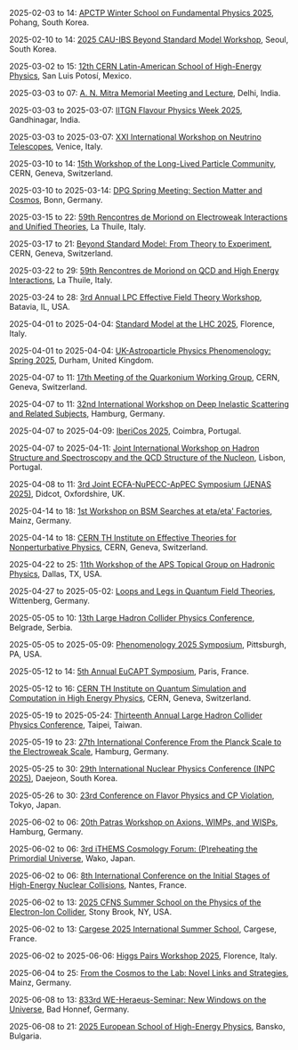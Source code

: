 2025-02-03 to 14: [APCTP Winter School on Fundamental Physics 2025](https://apctp.org/winter-school/2025/ "The winter school trains researchers in fundamental physics, covering particle physics, cosmology, and quantum field theory. Topics include Higgs physics, dark matter, and inflationary models. Lectures emphasize theoretical frameworks and experimental techniques for modern physics research."), Pohang, South Korea.

2025-02-10 to 14: [2025 CAU-IBS Beyond Standard Model Workshop](https://ibs-cmmp.ibs.re.kr/beyond-standard-model-workshop-2025/ "The CAU-IBS BSM Workshop explores beyond-Standard-Model physics, focusing on supersymmetry, extra dimensions, and dark matter. Topics include theoretical models for new particles and experimental searches at the LHC. The workshop discusses implications for cosmology and particle physics, fostering collaboration between theorists and experimentalists."), Seoul, South Korea.

2025-03-02 to 15: [12th CERN Latin-American School of High-Energy Physics](https://clasp2025.cern.ch/ "The school provides advanced training in high-energy physics for Latin-American students, covering particle physics, collider experiments, and astroparticle physics. Topics include the Standard Model, Higgs physics, and dark matter searches. Lectures emphasize experimental techniques at CERN and theoretical models for beyond-Standard-Model physics."), San Luis Potosí, Mexico.

2025-03-03 to 07: [A. N. Mitra Memorial Meeting and Lecture](https://asokenathmitra.github.io/ "The meeting honors A. N. Mitra, focusing on particle and nuclear physics. Topics include hadron physics, QCD, and nuclear interactions. Discussions cover theoretical advancements and experimental results from colliders, emphasizing contributions to strong interaction physics."), Delhi, India.

2025-03-03 to 2025-03-07: [IITGN Flavour Physics Week 2025](https://iitgn.ac.in/events/flavour-physics-week-2025 "The workshop explores flavour physics, focusing on quark and lepton interactions. Topics include CP violation, rare decays, and neutrino oscillations. Discussions cover experimental results from Belle II and LHCb, advancing theoretical particle physics."), Gandhinagar, India.

2025-03-03 to 2025-03-07: [XXI International Workshop on Neutrino Telescopes](https://neutel25.pd.infn.it/ "Neutel 25 explores neutrino physics, focusing on experimental and theoretical advances. Topics include neutrino oscillations, sterile neutrinos, and cosmological neutrinos. Discussions cover data from DUNE and IceCube, advancing neutrino research."), Venice, Italy.

2025-03-10 to 14: [15th Workshop of the Long-Lived Particle Community](https://indico.cern.ch/event/1441321/ "LLP2025 explores long-lived particles in beyond-Standard-Model physics, focusing on their detection at colliders. Topics include heavy neutral leptons, supersymmetric particles, and exotic signatures. The workshop discusses experimental strategies at the LHC and future detectors, alongside theoretical models for dark matter and hidden sectors."), CERN, Geneva, Switzerland.

2025-03-10 to 2025-03-14: [DPG Spring Meeting: Section Matter and Cosmos](https://www.dpg-physik.de/tagungen/fruehjahrstagungen/2025/smuk "The DPG Spring Meeting explores matter and cosmos, focusing on particle physics and cosmology. Topics include dark matter searches, gravitational waves, and QCD dynamics. Discussions cover experimental results from LHC and cosmological observations, advancing fundamental physics understanding."), Bonn, Germany.

2025-03-15 to 22: [59th Rencontres de Moriond on Electroweak Interactions and Unified Theories](https://moriond.in2p3.fr/ "Moriond EW 2025 explores electroweak interactions and unified theories, focusing on the Standard Model and beyond. Topics include Higgs physics, gauge boson interactions, and searches for new physics. The conference discusses experimental results from LHC and theoretical models for unification."), La Thuile, Italy.

2025-03-17 to 21: [Beyond Standard Model: From Theory to Experiment](https://indico.cern.ch/event/1507517/ "BSM-2025 explores beyond-Standard-Model physics, focusing on new particles and interactions. Topics include supersymmetry, dark matter, and extra dimensions. The conference discusses experimental searches at LHC and theoretical models, advancing understanding of fundamental physics."), CERN, Geneva, Switzerland.

2025-03-22 to 29: [59th Rencontres de Moriond on QCD and High Energy Interactions](https://moriond.in2p3.fr/ "Moriond QCD 2025 explores quantum chromodynamics and high-energy interactions, focusing on hadron physics and jet production. Topics include parton distributions, heavy quark dynamics, and QCD at high energies. The conference discusses experimental results from LHC and theoretical advancements."), La Thuile, Italy.

2025-03-24 to 28: [3rd Annual LPC Effective Field Theory Workshop](https://indico.cern.ch/event/1411050/ "The workshop focuses on effective field theories in particle physics, exploring applications in QCD and electroweak interactions. Topics include precision calculations, beyond-Standard-Model physics, and dark matter models. Discussions emphasize theoretical techniques for LHC data interpretation and new physics searches."), Batavia, IL, USA.

2025-04-01 to 2025-04-04: [Standard Model at the LHC 2025](https://indico.cern.ch/event/1392137/ "SM@LHC 2025 explores Standard Model physics at the LHC, focusing on precision measurements. Topics include Higgs couplings, QCD, and electroweak processes. Discussions cover experimental data and theoretical predictions, advancing particle physics."), Florence, Italy.

2025-04-01 to 2025-04-04: [UK-Astroparticle Physics Phenomenology: Spring 2025](https://www.ippp.dur.ac.uk/uk-app-2025/ "UK-APP 2025 explores astroparticle physics phenomenology, focusing on theoretical advances. Topics include dark matter, cosmic rays, and neutrino cosmology. Discussions cover experimental constraints and theoretical models, advancing astroparticle research."), Durham, United Kingdom.

2025-04-07 to 11: [17th Meeting of the Quarkonium Working Group](https://indico.cern.ch/event/1402339/ "QWG 2025 explores quarkonium physics, focusing on heavy quark-antiquark systems. Topics include spectroscopy, production mechanisms, and decay processes in QCD. The meeting discusses experimental data from LHC and theoretical models like non-relativistic QCD, addressing quarkonium’s role in probing strong interactions and new physics."), CERN, Geneva, Switzerland.

2025-04-07 to 11: [32nd International Workshop on Deep Inelastic Scattering and Related Subjects](https://dis2025.desy.de/ "DIS2025 focuses on deep inelastic scattering, exploring QCD and nuclear structure. Topics include parton distribution functions, gluon saturation, and spin physics. The workshop discusses experimental results from HERA, LHC, and future colliders, alongside theoretical advancements in perturbative QCD."), Hamburg, Germany.

2025-04-07 to 2025-04-09: [IberiCos 2025](https://ibericos2025.cosmos/ "IberiCos 2025 explores cosmology and particle physics, focusing on Iberian research. Topics include dark matter, cosmic inflation, and gravitational waves. Discussions integrate observational data and theoretical models, advancing regional and global cosmological insights."), Coimbra, Portugal.

2025-04-07 to 2025-04-11: [Joint International Workshop on Hadron Structure and Spectroscopy and the QCD Structure of the Nucleon](https://indico.cern.ch/event/1402304/ "IWHSS-QCD-N'25 explores hadron structure and QCD, focusing on nucleon properties. Topics include form factors, parton distributions, and spectroscopy. Discussions cover experimental data from JLab and theoretical QCD models, advancing nuclear physics insights."), Lisbon, Portugal.

2025-04-08 to 11: [3rd Joint ECFA-NuPECC-ApPEC Symposium (JENAS 2025)](https://indico.global/event/5574/ "JENAS 2025 explores nuclear physics, particle physics, and astrophysics, focusing on neutrino physics, dark matter, and nuclear reactions. Topics include accelerator-based experiments, cosmic ray detection, and nucleosynthesis, emphasizing interdisciplinary approaches to fundamental physics questions."), Didcot, Oxfordshire, UK.

2025-04-14 to 18: [1st Workshop on BSM Searches at eta/eta' Factories](https://indico.cern.ch/event/1410997/ "The workshop explores beyond-Standard-Model physics at eta/eta' factories, focusing on rare decays and exotic states. Topics include searches for dark photons, axion-like particles, and CP violation in eta decays. It discusses experimental strategies at facilities like JLab and theoretical models for new physics signatures."), Mainz, Germany.

2025-04-14 to 18: [CERN TH Institute on Effective Theories for Nonperturbative Physics](https://indico.cern.ch/event/1402288/ "The institute explores effective field theories for nonperturbative physics, focusing on QCD and beyond-Standard-Model phenomena. Topics include chiral perturbation theory, lattice QCD, and confinement. Discussions bridge theoretical advancements with experimental data from LHC and other facilities."), CERN, Geneva, Switzerland.

2025-04-22 to 25: [11th Workshop of the APS Topical Group on Hadronic Physics](https://www.aps.org/meetings/ghp/2025/ "The workshop focuses on hadronic physics, exploring QCD in hadron structure and interactions. Topics include parton distributions, hadron spectroscopy, and exotic states like tetraquarks. Experimental results from LHC, RHIC, and JLab are discussed, alongside theoretical advancements in lattice QCD and effective field theories for strong interactions."), Dallas, TX, USA.

2025-04-27 to 2025-05-02: [Loops and Legs in Quantum Field Theories](https://indico.cern.ch/event/1402344/ "The conference explores loop calculations and scattering amplitudes in QFT, focusing on particle physics. Topics include multi-loop integrals, effective field theories, and precision calculations. Discussions cover applications in LHC experiments and theoretical QFT advancements."), Wittenberg, Germany.

2025-05-05 to 10: [13th Large Hadron Collider Physics Conference](https://lhcp2025.web.cern.ch/ "LHCP2025 covers physics at the Large Hadron Collider, focusing on Higgs boson properties, searches for new physics, and QCD studies. Topics include electroweak symmetry breaking, supersymmetry, and dark matter. The conference highlights recent ATLAS and CMS results, alongside theoretical interpretations for future collider experiments."), Belgrade, Serbia.

2025-05-05 to 2025-05-09: [Phenomenology 2025 Symposium](https://pheno.pitt.edu/ "PHENO 2025 explores particle physics phenomenology, focusing on experimental and theoretical advancements. Topics include Higgs physics, dark matter, and flavor anomalies. Discussions cover LHC data and beyond-Standard-Model predictions, advancing particle physics insights."), Pittsburgh, PA, USA.

2025-05-12 to 14: [5th Annual EuCAPT Symposium](https://www.eucapt.org/events/eucapt-symposium-2025 "The EuCAPT Symposium explores astroparticle physics and cosmology, focusing on dark matter and early universe physics. Topics include axion searches, cosmic microwave background, and gravitational lensing. Discussions integrate observational data and theoretical models for cosmological phenomena."), Paris, France.

2025-05-12 to 16: [CERN TH Institute on Quantum Simulation and Computation in High Energy Physics](https://indico.cern.ch/event/1402313/ "The institute explores quantum simulation and computation in high-energy physics, focusing on quantum algorithms for particle interactions. Topics include quantum Monte Carlo, lattice gauge theories, and quantum computing for LHC data. Discussions advance quantum technologies for physics research."), CERN, Geneva, Switzerland.

2025-05-19 to 2025-05-24: [Thirteenth Annual Large Hadron Collider Physics Conference](https://phys.ncts.ntu.edu.tw/en/act/Conferences/The-Thirteenth-Annual-Large-Hadron-Collider-Physics-Conference-LHCP2025-47828123 "LHCP2025 explores LHC physics, focusing on experimental and theoretical advances. Topics include Higgs measurements, dark matter searches, and QCD. Discussions cover ATLAS and CMS data, advancing particle physics research."), Taipei, Taiwan.

2025-05-19 to 23: [27th International Conference From the Planck Scale to the Electroweak Scale](https://planck2025.desy.de/ "The conference bridges physics from the Planck scale to the electroweak scale, focusing on quantum gravity, string theory, and particle physics. Topics include supersymmetry, extra dimensions, and dark matter. Discussions integrate theoretical models with experimental results from the LHC, exploring fundamental interactions and cosmology."), Hamburg, Germany.

2025-05-25 to 30: [29th International Nuclear Physics Conference (INPC 2025)](https://inpc2025.org "INPC 2025 focuses on nuclear physics, covering nuclear structure, reactions, and hadron physics. Topics include quark-gluon plasma, nuclear astrophysics, and computational nuclear models, with applications in fundamental interactions and cosmology, emphasizing experimental and theoretical advancements."), Daejeon, South Korea.

2025-05-26 to 30: [23rd Conference on Flavor Physics and CP Violation](https://fpcp2025.ipmu.jp/ "FPCP 2025 explores flavor physics and CP violation, focusing on quark and lepton interactions. Topics include B-meson decays, neutrino mixing, and rare processes. The conference discusses experimental results from LHCb, Belle II, and neutrino experiments, alongside theoretical models for flavor dynamics and new physics."), Tokyo, Japan.

2025-06-02 to 06: [20th Patras Workshop on Axions, WIMPs, and WISPs](https://patras.desy.de/ "The Patras Workshop explores axions, WIMPs, and WISPs as dark matter candidates. Topics include experimental searches, such as ADMX and XENON, and theoretical models like axion electrodynamics. The workshop discusses astrophysical and cosmological constraints, fostering collaboration to probe light dark matter and new physics."), Hamburg, Germany.

2025-06-02 to 06: [3rd iTHEMS Cosmology Forum: (P)reheating the Primordial Universe](https://indico.riken.jp/event/2070/ "The forum explores preheating and reheating in the early universe, focusing on inflationary dynamics. Topics include particle production, scalar field dynamics, and cosmological phase transitions. Discussions integrate theoretical models with observational constraints from cosmic microwave background and large-scale structure data."), Wako, Japan.

2025-06-02 to 06: [8th International Conference on the Initial Stages of High-Energy Nuclear Collisions](https://is2025.org/ "IS2025 focuses on the initial stages of high-energy nuclear collisions, exploring QCD dynamics and parton interactions. Topics include gluon saturation, initial state effects, and jet production. The conference discusses experimental results from LHC and RHIC, alongside theoretical models."), Nantes, France.

2025-06-02 to 13: [2025 CFNS Summer School on the Physics of the Electron-Ion Collider](https://www.cfns.bnl.gov/summer-school-2025/ "The CFNS Summer School trains researchers in electron-ion collider physics, focusing on QCD in nuclear matter. Topics include parton distributions, gluon saturation, and spin physics. Lectures cover experimental techniques for the EIC and theoretical models for deep inelastic scattering, preparing students for future collider experiments."), Stony Brook, NY, USA.

2025-06-02 to 13: [Cargese 2025 International Summer School](https://indico.cern.ch/event/1402275/ "The summer school focuses on theoretical particle physics and cosmology, covering advanced topics. Topics include string theory, quantum field theory, and dark matter. Lectures emphasize theoretical frameworks and their applications to LHC experiments and cosmological observations."), Cargese, France.

2025-06-02 to 2025-06-06: [Higgs Pairs Workshop 2025](https://indico.cern.ch/event/1410993/ "The workshop explores Higgs pair production, focusing on di-Higgs processes. Topics include Higgs self-interactions, CP violation, and new physics signatures. Discussions cover LHC data analysis and theoretical models, advancing understanding of the Higgs sector."), Florence, Italy.

2025-06-04 to 25: [From the Cosmos to the Lab: Novel Links and Strategies](https://www.mitp.uni-mainz.de/cosmos-lab-2025/ "The program bridges cosmology and laboratory physics, focusing on novel connections. Topics include dark matter searches, axion experiments, and cosmological constraints. Discussions cover experimental techniques and theoretical models, advancing interdisciplinary physics research."), Mainz, Germany.

2025-06-08 to 13: [833rd WE-Heraeus-Seminar: New Windows on the Universe](https://www.we-heraeus-stiftung.de/veranstaltungen/seminare/2025/new-windows-on-the-universe/ "The seminar explores the interface of particle physics and gravitational waves, focusing on multi-messenger astronomy. Topics include gravitational wave sources, dark matter detection, and cosmological phase transitions. Discussions bridge LIGO observations with particle physics experiments, advancing interdisciplinary insights."), Bad Honnef, Germany.

2025-06-08 to 21: [2025 European School of High-Energy Physics](https://eshep.cern.ch/ "ESHEP 2025 trains young researchers in high-energy physics, covering collider physics, astroparticle physics, and the Standard Model. Topics include Higgs boson studies, dark matter detection, and neutrino physics. Lectures and hands-on sessions emphasize experimental techniques at CERN and theoretical models for new physics."), Bansko, Bulgaria.


